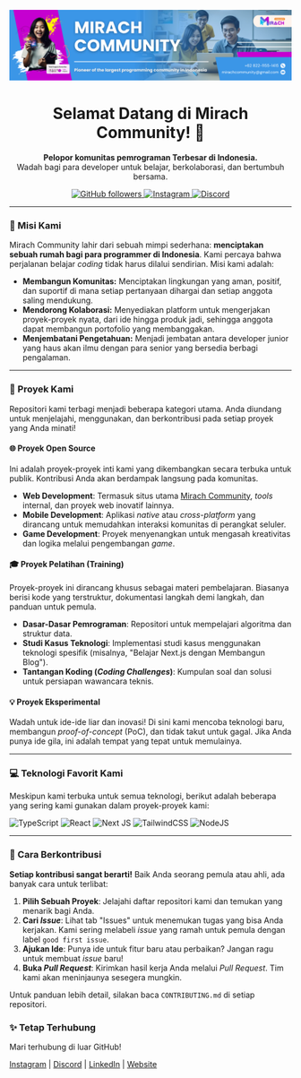 <p align="center">
  <img src="https://github.com/mirachcommunity/.github/blob/main/profile/banner.png" alt="Mirach Community Banner"/>
</p>

<h1 align="center">
  Selamat Datang di Mirach Community! 👋
</h1>

<p align="center">
  <strong>Pelopor komunitas pemrograman Terbesar di Indonesia.</strong><br/>
  Wadah bagi para developer untuk belajar, berkolaborasi, dan bertumbuh bersama.
</p>

<p align="center">
  <a href="https://github.com/mirachcommunity">
    <img src="https://img.shields.io/github/followers/mirachcommunity?style=social" alt="GitHub followers">
  </a>
  <a href="https://www.instagram.com/mirachcommunity">
    <img src="https://img.shields.io/badge/Instagram-%23E4405F.svg?style=flat&logo=Instagram&logoColor=white" alt="Instagram">
  </a>
  <a href="https://discord.gg/BgHK9Vav9f">
    <img src="https://img.shields.io/badge/Discord-7289DA?style=flat&logo=discord&logoColor=white" alt="Discord">
  </a>
</p>

---

### 🚀 Misi Kami

Mirach Community lahir dari sebuah mimpi sederhana: **menciptakan sebuah rumah bagi para programmer di Indonesia**. Kami percaya bahwa perjalanan belajar *coding* tidak harus dilalui sendirian. Misi kami adalah:

* **Membangun Komunitas:** Menciptakan lingkungan yang aman, positif, dan suportif di mana setiap pertanyaan dihargai dan setiap anggota saling mendukung.
* **Mendorong Kolaborasi:** Menyediakan platform untuk mengerjakan proyek-proyek nyata, dari ide hingga produk jadi, sehingga anggota dapat membangun portofolio yang membanggakan.
* **Menjembatani Pengetahuan:** Menjadi jembatan antara developer junior yang haus akan ilmu dengan para senior yang bersedia berbagi pengalaman.

---

### 📂 Proyek Kami

Repositori kami terbagi menjadi beberapa kategori utama. Anda diundang untuk menjelajahi, menggunakan, dan berkontribusi pada setiap proyek yang Anda minati!

#### 🌐 Proyek Open Source
Ini adalah proyek-proyek inti kami yang dikembangkan secara terbuka untuk publik. Kontribusi Anda akan berdampak langsung pada komunitas.
* **Web Development**: Termasuk situs utama [Mirach Community](https://github.com/mirachcommunity/mirachcommunity), *tools* internal, dan proyek web inovatif lainnya.
* **Mobile Development**: Aplikasi *native* atau *cross-platform* yang dirancang untuk memudahkan interaksi komunitas di perangkat seluler.
* **Game Development**: Proyek menyenangkan untuk mengasah kreativitas dan logika melalui pengembangan *game*.

#### 🎓 Proyek Pelatihan (Training)
Proyek-proyek ini dirancang khusus sebagai materi pembelajaran. Biasanya berisi kode yang terstruktur, dokumentasi langkah demi langkah, dan panduan untuk pemula.
* **Dasar-Dasar Pemrograman**: Repositori untuk mempelajari algoritma dan struktur data.
* **Studi Kasus Teknologi**: Implementasi studi kasus menggunakan teknologi spesifik (misalnya, "Belajar Next.js dengan Membangun Blog").
* **Tantangan Koding (*Coding Challenges*)**: Kumpulan soal dan solusi untuk persiapan wawancara teknis.

#### 💡 Proyek Eksperimental
Wadah untuk ide-ide liar dan inovasi! Di sini kami mencoba teknologi baru, membangun *proof-of-concept* (PoC), dan tidak takut untuk gagal. Jika Anda punya ide gila, ini adalah tempat yang tepat untuk memulainya.

---

### 💻 Teknologi Favorit Kami

Meskipun kami terbuka untuk semua teknologi, berikut adalah beberapa yang sering kami gunakan dalam proyek-proyek kami:

![TypeScript](https://img.shields.io/badge/typescript-%23007ACC.svg?style=for-the-badge&logo=typescript&logoColor=white)
![React](https://img.shields.io/badge/react-%2320232a.svg?style=for-the-badge&logo=react&logoColor=%2361DAFB)
![Next JS](https://img.shields.io/badge/Next-black?style=for-the-badge&logo=next.js&logoColor=white)
![TailwindCSS](https://img.shields.io/badge/tailwindcss-%2338B2AC.svg?style=for-the-badge&logo=tailwind-css&logoColor=white)
![NodeJS](https://img.shields.io/badge/node.js-6DA55F?style=for-the-badge&logo=node.js&logoColor=white)

---

### 🤝 Cara Berkontribusi

**Setiap kontribusi sangat berarti!** Baik Anda seorang pemula atau ahli, ada banyak cara untuk terlibat:
1.  **Pilih Sebuah Proyek**: Jelajahi daftar repositori kami dan temukan yang menarik bagi Anda.
2.  **Cari *Issue***: Lihat tab "Issues" untuk menemukan tugas yang bisa Anda kerjakan. Kami sering melabeli *issue* yang ramah untuk pemula dengan label `good first issue`.
3.  **Ajukan Ide**: Punya ide untuk fitur baru atau perbaikan? Jangan ragu untuk membuat *issue* baru!
4.  **Buka *Pull Request***: Kirimkan hasil kerja Anda melalui *Pull Request*. Tim kami akan meninjaunya sesegera mungkin.

Untuk panduan lebih detail, silakan baca `CONTRIBUTING.md` di setiap repositori.

### ✨ Tetap Terhubung

Mari terhubung di luar GitHub!

<p>
  <a href="https://instagram.com/mirachcommunity">Instagram</a> |
  <a href="https://discord.gg/BgHK9Vav9f">Discord</a> |
  <a href="https://www.linkedin.com/company/mirachcommunity/">LinkedIn</a> |
  <a href="https://mirachcommunity.com/">Website</a>
</p>
